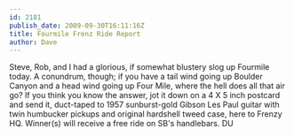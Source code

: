 ```yaml
---
id: 2181
publish_date: 2009-09-30T16:11:16Z
title: Fourmile Frenz Ride Report
author: Dave
---
```

Steve, Rob, and I had a glorious, if somewhat blustery slog up Fourmile today. A conundrum, though; if you have a tail wind going up Boulder Canyon and a head wind going up Four Mile, where the hell does all that air go? If you think you know the answer, jot it down on a 4 X 5 inch postcard and send it, duct-taped to 1957 sunburst-gold Gibson Les Paul guitar with twin humbucker pickups and original hardshell tweed case, here to Frenzy HQ. Winner(s) will receive a free ride on SB's handlebars. DU